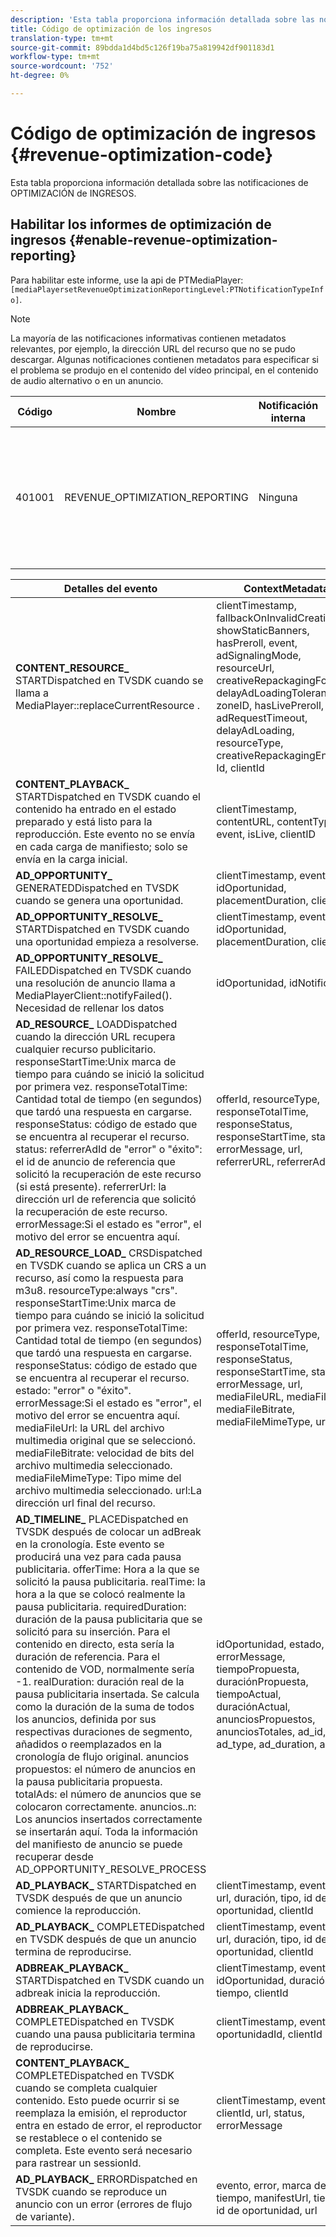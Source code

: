 ```yaml
---
description: 'Esta tabla proporciona información detallada sobre las notificaciones de optimización de ingresos. '
title: Código de optimización de los ingresos
translation-type: tm+mt
source-git-commit: 89bdda1d4bd5c126f19ba75a819942df901183d1
workflow-type: tm+mt
source-wordcount: '752'
ht-degree: 0%

---
```



# Código de optimización de ingresos {#revenue-optimization-code}

Esta tabla proporciona información detallada sobre las notificaciones de OPTIMIZACIÓN de INGRESOS.

## Habilitar los informes de optimización de ingresos {#enable-revenue-optimization-reporting}

Para habilitar este informe, use la api de PTMediaPlayer: `[mediaPlayersetRevenueOptimizationReportingLevel:PTNotificationTypeInfo]`.

>[!NOTE]
>
>La mayoría de las notificaciones informativas contienen metadatos relevantes, por ejemplo, la dirección URL del recurso que no se pudo descargar. Algunas notificaciones contienen metadatos para especificar si el problema se produjo en el contenido del vídeo principal, en el contenido de audio alternativo o en un anuncio.

| Código | Nombre | Notificación interna | Claves de metadatos | Comentarios |
|---|---|---|---|---|
| 401001 | REVENUE_OPTIMIZATION_REPORTING | Ninguna | Consulte la siguiente tabla para obtener claves de metadatos basadas en diferentes eventos. | Ninguna |

| Detalles del evento | ContextMetadata |
|---|---|
| **CONTENT_RESOURCE_** STARTDispatched en TVSDK cuando se llama a MediaPlayer::replaceCurrentResource . | clientTimestamp, fallbackOnInvalidCreative, showStaticBanners, hasPreroll, event, adSignalingMode, resourceUrl, creativeRepackagingFormat, delayAdLoadingTolerance, zoneID, hasLivePreroll, adRequestTimeout, delayAdLoading, resourceType, creativeRepackagingEnabled, Id, clientId |
| **CONTENT_PLAYBACK_** STARTDispatched en TVSDK cuando el contenido ha entrado en el estado preparado y está listo para la reproducción. Este evento no se envía en cada carga de manifiesto; solo se envía en la carga inicial. | clientTimestamp, contentURL, contentType, event, isLive, clientID |
| **AD_OPPORTUNITY_** GENERATEDDispatched en TVSDK cuando se genera una oportunidad. | clientTimestamp, evento, idOportunidad, placementDuration, clientId |
| **AD_OPPORTUNITY_RESOLVE_** STARTDispatched en TVSDK cuando una oportunidad empieza a resolverse. | clientTimestamp, evento, idOportunidad, placementDuration, clientId |
| **AD_OPPORTUNITY_RESOLVE_** FAILEDDispatched en TVSDK cuando una resolución de anuncio llama a MediaPlayerClient::notifyFailed(). Necesidad de rellenar los datos | idOportunidad, idNotificación |
| **AD_RESOURCE_** LOADDispatched cuando la dirección URL recupera cualquier recurso publicitario. responseStartTime:Unix marca de tiempo para cuándo se inició la solicitud por primera vez. responseTotalTime: Cantidad total de tiempo (en segundos) que tardó una respuesta en cargarse. responseStatus: código de estado que se encuentra al recuperar el recurso. status: referrerAdId de &quot;error&quot; o &quot;éxito&quot;: el id de anuncio de referencia que solicitó la recuperación de este recurso (si está presente). referrerUrl: la dirección url de referencia que solicitó la recuperación de este recurso. errorMessage:Si el estado es &quot;error&quot;, el motivo del error se encuentra aquí. | offerId, resourceType, responseTotalTime, responseStatus, responseStartTime, status, errorMessage, url, referrerURL, referrerAdId |
| **AD_RESOURCE_LOAD_** CRSDispatched en TVSDK cuando se aplica un CRS a un recurso, así como la respuesta para m3u8. resourceType:always &quot;crs&quot;. responseStartTime:Unix marca de tiempo para cuándo se inició la solicitud por primera vez. responseTotalTime: Cantidad total de tiempo (en segundos) que tardó una respuesta en cargarse. responseStatus: código de estado que se encuentra al recuperar el recurso. estado: &quot;error&quot; o &quot;éxito&quot;. errorMessage:Si el estado es &quot;error&quot;, el motivo del error se encuentra aquí. mediaFileUrl: la URL del archivo multimedia original que se seleccionó. mediaFileBitrate: velocidad de bits del archivo multimedia seleccionado. mediaFileMimeType: Tipo mime del archivo multimedia seleccionado. url:La dirección url final del recurso. | offerId, resourceType, responseTotalTime, responseStatus, responseStartTime, status, errorMessage, url, mediaFileURL, mediaFileURL, mediaFileBitrate, mediaFileMimeType, url |
| **AD_TIMELINE_** PLACEDispatched en TVSDK después de colocar un adBreak en la cronología. Este evento se producirá una vez para cada pausa publicitaria. offerTime: Hora a la que se solicitó la pausa publicitaria. realTime: la hora a la que se colocó realmente la pausa publicitaria. requiredDuration: duración de la pausa publicitaria que se solicitó para su inserción. Para el contenido en directo, esta sería la duración de referencia. Para el contenido de VOD, normalmente sería -1. realDuration: duración real de la pausa publicitaria insertada. Se calcula como la duración de la suma de todos los anuncios, definida por sus respectivas duraciones de segmento, añadidos o reemplazados en la cronología de flujo original. anuncios propuestos: el número de anuncios en la pausa publicitaria propuesta. totalAds: el número de anuncios que se colocaron correctamente. anuncios..n: Los anuncios insertados correctamente se insertarán aquí. Toda la información del manifiesto de anuncio se puede recuperar desde AD_OPPORTUNITY_RESOLVE_PROCESS | idOportunidad, estado, errorMessage, tiempoPropuesta, duraciónPropuesta, tiempoActual, duraciónActual, anunciosPropuestos, anunciosTotales, ad_id, ad_type, ad_duration, ad_url |
| **AD_PLAYBACK_** STARTDispatched en TVSDK después de que un anuncio comience la reproducción. | clientTimestamp, evento, id, url, duración, tipo, id de oportunidad, clientId |
| **AD_PLAYBACK_** COMPLETEDispatched en TVSDK después de que un anuncio termina de reproducirse. | clientTimestamp, evento, id, url, duración, tipo, id de oportunidad, clientId |
| **ADBREAK_PLAYBACK_** STARTDispatched en TVSDK cuando un adbreak inicia la reproducción. | clientTimestamp, evento, idOportunidad, duración, tiempo, clientId |
| **ADBREAK_PLAYBACK_** COMPLETEDispatched en TVSDK cuando una pausa publicitaria termina de reproducirse. | clientTimestamp, evento, oportunidadId, clientId |
| **CONTENT_PLAYBACK_** COMPLETEDispatched en TVSDK cuando se completa cualquier contenido. Esto puede ocurrir si se reemplaza la emisión, el reproductor entra en estado de error, el reproductor se restablece o el contenido se completa. Este evento será necesario para rastrear un sessionId. | clientTimestamp, event, clientId, url, status, errorMessage |
| **AD_PLAYBACK_** ERRORDispatched en TVSDK cuando se reproduce un anuncio con un error (errores de flujo de variante). | evento, error, marca de tiempo, manifestUrl, tiempo, id de oportunidad, url |
